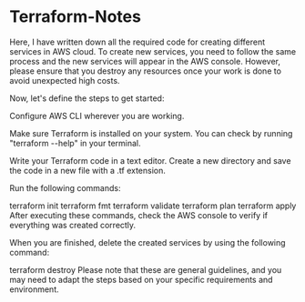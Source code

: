 # Terraform-Notes

Here, I have written down all the required code for creating different services in AWS cloud. To create new services, you need to follow the same process and the new services will appear in the AWS console. However, please ensure that you destroy any resources once your work is done to avoid unexpected high costs.

Now, let's define the steps to get started:

Configure AWS CLI wherever you are working.

Make sure Terraform is installed on your system. You can check by running "terraform --help" in your terminal.

Write your Terraform code in a text editor. Create a new directory and save the code in a new file with a .tf extension.

Run the following commands:

terraform init
terraform fmt
terraform validate
terraform plan
terraform apply
After executing these commands, check the AWS console to verify if everything was created correctly.

When you are finished, delete the created services by using the following command:

terraform destroy
Please note that these are general guidelines, and you may need to adapt the steps based on your specific requirements and environment.
